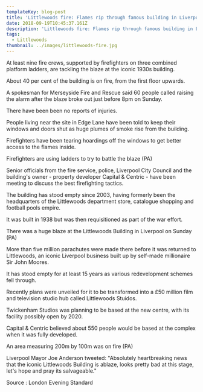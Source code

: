```yaml
---
templateKey: blog-post
title: 'Littlewoods fire: Flames rip through famous building in Liverpool '
date: 2018-09-19T10:45:37.161Z
description: 'Littlewoods fire: Flames rip through famous building in Liverpool '
tags:
  - Littlewoods
thumbnail: ../images/littlewoods-fire.jpg
---
```

At least nine fire crews, supported by firefighters on three combined platform ladders, are tackling the blaze at the iconic 1930s building.

About 40 per cent of the building is on fire, from the first floor upwards.

A spokesman for Merseyside Fire and Rescue said 60 people called raising the alarm after the blaze broke out just before 8pm on Sunday.

There have been been no reports of injuries.

People living near the site in Edge Lane have been told to keep their windows and doors shut as huge plumes of smoke rise from the building.

Firefighters have been tearing hoardings off the windows to get better access to the flames inside.

Firefighters are using ladders to try to battle the blaze (PA) 

Senior officials from the fire service, police, Liverpool City Council and the building's owner - property developer Capital & Centric - have been meeting to discuss the best firefighting tactics.

The building has stood empty since 2003, having formerly been the headquarters of the Littlewoods department store, catalogue shopping and football pools empire.

It was built in 1938 but was then requisitioned as part of the war effort.

There was a huge blaze at the Littlewoods Building in Liverpool on Sunday (PA) 

More than five million parachutes were made there before it was returned to Littlewoods, an iconic Liverpool business built up by self-made millionaire Sir John Moores.

It has stood empty for at least 15 years as various redevelopment schemes fell through.

Recently plans were unveiled for it to be transformed into a £50 million film and television studio hub called Littlewoods Stuidos.

Twickenham Studios was planning to be based at the new centre, with its facility possibly open by 2020.

Capital & Centric believed about 550 people would be based at the complex when it was fully developed.

An area measuring 200m by 100m was on fire (PA) 

Liverpool Mayor Joe Anderson tweeted: "Absolutely heartbreaking news that the iconic Littlewoods Building is ablaze, looks pretty bad at this stage, let's hope and pray its salvageable."

Source : London Evening Standard
